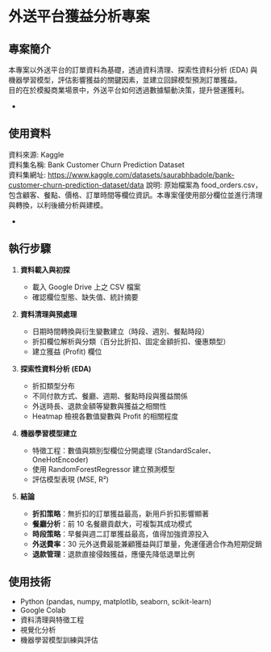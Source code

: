 # 外送平台獲益分析專案  
  
## 專案簡介  
本專案以外送平台的訂單資料為基礎，透過資料清理、探索性資料分析 (EDA) 與機器學習模型，評估影響獲益的關鍵因素，並建立回歸模型預測訂單獲益。   
目的在於模擬商業場景中，外送平台如何透過數據驅動決策，提升營運獲利。  

-  
  
## 使用資料  
資料來源: Kaggle  
資料集名稱: Bank Customer Churn Prediction Dataset  
資料集網址: https://www.kaggle.com/datasets/saurabhbadole/bank-customer-churn-prediction-dataset/data
說明: 原始檔案為 food_orders.csv，包含顧客、餐點、價格、訂單時間等欄位資訊。本專案僅使用部分欄位並進行清理與轉換，以利後續分析與建模。  


-

  
## 執行步驟  
1. **資料載入與初探**  
   - 載入 Google Drive 上之 CSV 檔案  
   - 確認欄位型態、缺失值、統計摘要   

  
2. **資料清理與預處理**  
   - 日期時間轉換與衍生變數建立（時段、週別、餐點時段） 
   - 折扣欄位解析與分類（百分比折扣、固定金額折扣、優惠類型） 
   - 建立獲益 (Profit) 欄位   
    
3. **探索性資料分析 (EDA)**  
   - 折扣類型分布  
   - 不同付款方式、餐廳、週期、餐點時段與獲益關係  
   - 外送時長、退款金額等變數與獲益之相關性  
   - Heatmap 檢視各數值變數與 Profit 的相關程度    

       
4. **機器學習模型建立**   
   - 特徵工程：數值與類別型欄位分開處理 (StandardScaler、OneHotEncoder)  
   - 使用 RandomForestRegressor 建立預測模型  
   - 評估模型表現 (MSE, R²)    
  
     
5. **結論**    
   - **折扣策略**：無折扣的訂單獲益最高，新用戶折扣影響顯著    
   - **餐廳分析**：前 10 名餐廳貢獻大，可複製其成功模式     
   - **時段策略**：早餐與週二訂單獲益最高，值得加強資源投入     
   - **外送費率**：30 元外送費最能兼顧獲益與訂單量，免運僅適合作為短期促銷     
   - **退款管理**：退款直接侵蝕獲益，應優先降低退單比例     
  
       
## 使用技術  
- Python (pandas, numpy, matplotlib, seaborn, scikit-learn)  
- Google Colab  
- 資料清理與特徵工程  
- 視覺化分析  
- 機器學習模型訓練與評估  

